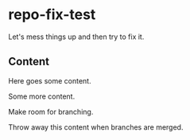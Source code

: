 # repo-fix-test

Let's mess things up and then try to fix it. 

## Content

Here goes some content.

Some more content.

Make room for branching.

Throw away this content when branches are merged.


